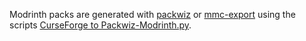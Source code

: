 Modrinth packs are generated with [packwiz](https://github.com/packwiz/packwiz) or [mmc-export](https://github.com/RozeFound/mmc-export) using the scripts [CurseForge to Packwiz-Modrinth.py](https://github.com/Fabulously-Optimized/fabulously-optimized/blob/main/CLI%20tools/CurseForge%20to%20Packwiz-Modrinth.py).
